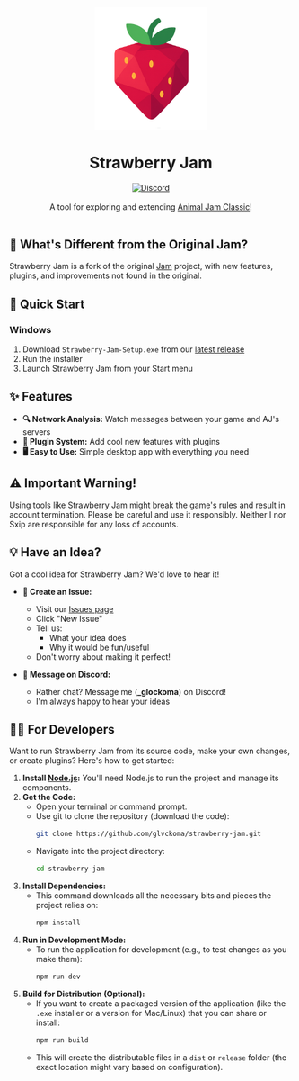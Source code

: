 <div align="center">
  <img src="assets/images/strawberry-jam.png" alt="Strawberry Jam Logo" width="200"/>
  <h1>Strawberry Jam</h1>
  <a href='https://discord.gg/a2y6bZnhB3'>
    <img src="https://discord.com/api/guilds/1210352841059729508/widget.png?style=shield" alt="Discord" />
  </a>
</div>

<br />

<div align="center">
A tool for exploring and extending <a href="https://classic.animaljam.com">Animal Jam Classic</a>!
<br /><br /></div>

## 🍓 What's Different from the Original Jam?

Strawberry Jam is a fork of the original [Jam](https://github.com/Sxip/jam) project, with new features, plugins, and improvements not found in the original.

## 🚀 Quick Start

###  Windows
1.  Download `Strawberry-Jam-Setup.exe` from our [latest release](https://github.com/glvckoma/strawberry-jam/releases/latest)
2.  Run the installer
3.  Launch Strawberry Jam from your Start menu

## ✨ Features

*   **🔍 Network Analysis:** Watch messages between your game and AJ's servers
*   **🔌 Plugin System:** Add cool new features with plugins
*   **🖥️ Easy to Use:** Simple desktop app with everything you need

## ⚠️ Important Warning!

Using tools like Strawberry Jam might break the game's rules and result in account termination. Please be careful and use it responsibly. Neither I nor Sxip are responsible for any loss of accounts.

## 💡 Have an Idea?

Got a cool idea for Strawberry Jam? We'd love to hear it!

*   **📝 Create an Issue:**
    *   Visit our [Issues page](https://github.com/glvckoma/strawberry-jam/issues)
    *   Click "New Issue"
    *   Tell us:
        *   What your idea does
        *   Why it would be fun/useful
    *   Don't worry about making it perfect!

*   **💬 Message on Discord:**
    *   Rather chat? Message me (**_glockoma**) on Discord!
    *   I'm always happy to hear your ideas

## 👩‍💻 For Developers

Want to run Strawberry Jam from its source code, make your own changes, or create plugins? Here's how to get started:

1.  **Install [Node.js](https://nodejs.org):** You'll need Node.js to run the project and manage its components.
2.  **Get the Code:**
    *   Open your terminal or command prompt.
    *   Use git to clone the repository (download the code):
        ```bash
        git clone https://github.com/glvckoma/strawberry-jam.git
        ```
    *   Navigate into the project directory:
        ```bash
        cd strawberry-jam
        ```
3.  **Install Dependencies:**
    *   This command downloads all the necessary bits and pieces the project relies on:
        ```bash
        npm install
        ```
4.  **Run in Development Mode:**
    *   To run the application for development (e.g., to test changes as you make them):
        ```bash
        npm run dev
        ```
5.  **Build for Distribution (Optional):**
    *   If you want to create a packaged version of the application (like the `.exe` installer or a version for Mac/Linux) that you can share or install:
        ```bash
        npm run build
        ```
    *   This will create the distributable files in a `dist` or `release` folder (the exact location might vary based on configuration).
